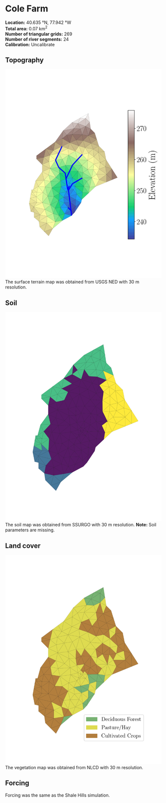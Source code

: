 # Cole Farm
**Location:** 40.635 &deg;N, 77.942 &deg;W<br>
**Total area:** 0.07 km<sup>2</sup><br>
**Number of triangular grids:** 269<br>
**Number of river segments:** 24<br>
**Calibration:** Uncalibrate

## Topography
![Topography](https://github.com/PSUmodeling/PIHM-Simulations/blob/master/ColeFarm/images/topo.png "Topography")
The surface terrain map was obtained from USGS NED with 30 m resolution.

## Soil
![Soil](https://github.com/PSUmodeling/PIHM-Simulations/blob/master/ColeFarm/images/soil.png "Soil")
The soil map was obtained from SSURGO with 30 m resolution. **Note:** Soil parameters are missing.

## Land cover
![Land cover](https://github.com/PSUmodeling/PIHM-Simulations/blob/master/ColeFarm/images/lc.png "Land cover")
The vegetation map was obtained from NLCD with 30 m resolution.

## Forcing
Forcing was the same as the Shale Hills simulation.
